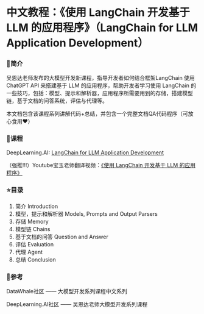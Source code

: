 # 中文教程：《使用 LangChain 开发基于 LLM 的应用程序》（LangChain for LLM Application Development）

### 🚀简介

吴恩达老师发布的大模型开发新课程，指导开发者如何结合框架LangChain 使用 ChatGPT API 来搭建基于 LLM 的应用程序，帮助开发者学习使用 LangChain 的一些技巧，包括：模型、提示和解析器，应用程序所需要用到的存储，搭建模型链，基于文档的问答系统，评估与代理等。

本文档包含该课程系列讲解代码+总结，并包含一个完整文档QA代码程序（可放心食用♥）
### 🏀课程

DeepLearning.AI: [LangChain for LLM Application Development](https://learn.deeplearning.ai/langchain/lesson/1/introduction)

（强推!!!）Youtube宝玉老师翻译视频：[《使用 LangChain 开发基于 LLM 的应用程序》](https://www.youtube.com/playlist?list=PLiuLMb-dLdWIYYBF3k5JI_6Od593EIuEG)

### ⭐目录

1. 简介 Introduction
2. 模型，提示和解析器 Models, Prompts and Output Parsers 
3. 存储 Memory
4. 模型链 Chains
5. 基于文档的问答 Question and Answer 
6. 评估 Evaluation 
7. 代理 Agent
8. 总结 Conclusion 

###  🌹参考

DataWhale社区 —— 大模型开发系列课程中文系列

DeepLearning.AI社区 —— 吴恩达老师大模型开发系列课程

